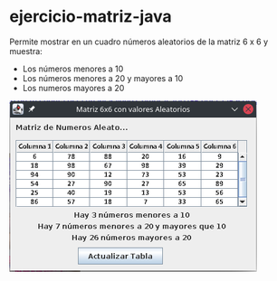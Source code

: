 # ejercicio-matriz-java

Permite mostrar en un cuadro números aleatorios de la matriz 6 x 6 y muestra:

- Los números menores a  10
- Los números menores a 20 y mayores a 10
- Los numeros mayores a 20

![Screenshot del Ejercicio](https://raw.githubusercontent.com/strujillodv/ejercicio-matriz-java/main/src/aca3/screenshot.png)
